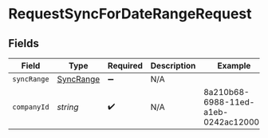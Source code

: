 # RequestSyncForDateRangeRequest


## Fields

| Field                                         | Type                                          | Required                                      | Description                                   | Example                                       |
| --------------------------------------------- | --------------------------------------------- | --------------------------------------------- | --------------------------------------------- | --------------------------------------------- |
| `syncRange`                                   | [SyncRange](../../models/shared/SyncRange.md) | :heavy_minus_sign:                            | N/A                                           |                                               |
| `companyId`                                   | *string*                                      | :heavy_check_mark:                            | N/A                                           | 8a210b68-6988-11ed-a1eb-0242ac120002          |